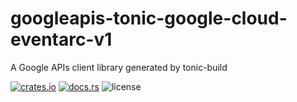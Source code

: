 # googleapis-tonic-google-cloud-eventarc-v1

A Google APIs client library generated by tonic-build

[![crates.io](https://img.shields.io/crates/v/googleapis-tonic-google-cloud-eventarc-v1)](https://crates.io/crates/googleapis-tonic-google-cloud-eventarc-v1)
[![docs.rs](https://img.shields.io/docsrs/googleapis-tonic-google-cloud-eventarc-v1)](https://docs.rs/googleapis-tonic-google-cloud-eventarc-v1)
![license](https://img.shields.io/crates/l/googleapis-tonic-google-cloud-eventarc-v1)
